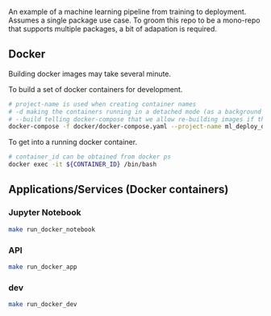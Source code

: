 An example of a machine learning pipeline from training to deployment. Assumes a single package use case. To groom this repo to be a mono-repo that supports multiple packages, a bit of adapation is required.

## Docker
Building docker images may take several minute.

To build a set of docker containers for development.
```bash
# project-name is used when creating container names
# -d making the containers running in a detached mode (as a background process)
# --build telling docker-compose that we allow re-building images if there are existing ones.
docker-compose -f docker/docker-compose.yaml --project-name ml_deploy_demo up --build -d
```

To get into a running docker container.
```bash
# container_id can be obtained from docker ps
docker exec -it ${CONTAINER_ID} /bin/bash
```


## Applications/Services (Docker containers)

### Jupyter Notebook
```bash
make run_docker_notebook
```

### API
```bash
make run_docker_app
```

### dev
```bash
make run_docker_dev
```
